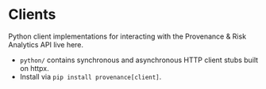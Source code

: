 # Clients

Python client implementations for interacting with the Provenance & Risk Analytics API live here.

- `python/` contains synchronous and asynchronous HTTP client stubs built on httpx.
- Install via `pip install provenance[client]`.
